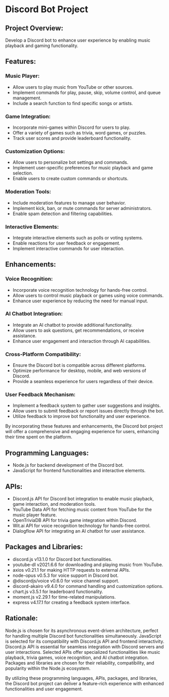 # Discord Bot Project

## Project Overview:
Develop a Discord bot to enhance user experience by enabling music playback and gaming functionality.

## Features:
### Music Player:
- Allow users to play music from YouTube or other sources.
- Implement commands for play, pause, skip, volume control, and queue management.
- Include a search function to find specific songs or artists.

### Game Integration:
- Incorporate mini-games within Discord for users to play.
- Offer a variety of games such as trivia, word games, or puzzles.
- Track user scores and provide leaderboard functionality.

### Customization Options:
- Allow users to personalize bot settings and commands.
- Implement user-specific preferences for music playback and game selection.
- Enable users to create custom commands or shortcuts.

### Moderation Tools:
- Include moderation features to manage user behavior.
- Implement kick, ban, or mute commands for server administrators.
- Enable spam detection and filtering capabilities.

### Interactive Elements:
- Integrate interactive elements such as polls or voting systems.
- Enable reactions for user feedback or engagement.
- Implement interactive commands for user interaction.

## Enhancements:
### Voice Recognition:
- Incorporate voice recognition technology for hands-free control.
- Allow users to control music playback or games using voice commands.
- Enhance user experience by reducing the need for manual input.

### AI Chatbot Integration:
- Integrate an AI chatbot to provide additional functionality.
- Allow users to ask questions, get recommendations, or receive assistance.
- Enhance user engagement and interaction through AI capabilities.

### Cross-Platform Compatibility:
- Ensure the Discord bot is compatible across different platforms.
- Optimize performance for desktop, mobile, and web versions of Discord.
- Provide a seamless experience for users regardless of their device.

### User Feedback Mechanism:
- Implement a feedback system to gather user suggestions and insights.
- Allow users to submit feedback or report issues directly through the bot.
- Utilize feedback to improve bot functionality and user experience.

By incorporating these features and enhancements, the Discord bot project will offer a comprehensive and engaging experience for users, enhancing their time spent on the platform.

## Programming Languages:
- Node.js for backend development of the Discord bot.
- JavaScript for frontend functionalities and interactive elements.

## APIs:
- Discord.js API for Discord bot integration to enable music playback, game interaction, and moderation tools.
- YouTube Data API for fetching music content from YouTube for the music player feature.
- OpenTriviaDB API for trivia game integration within Discord.
- Wit.ai API for voice recognition technology for hands-free control.
- Dialogflow API for integrating an AI chatbot for user assistance.

## Packages and Libraries:
- discord.js v13.1.0 for Discord bot functionalities.
- youtube-dl v2021.6.6 for downloading and playing music from YouTube.
- axios v0.21.1 for making HTTP requests to external APIs.
- node-opus v0.5.3 for voice support in Discord bot.
- @discordjs/voice v0.6.0 for voice channel support.
- discord-akairo v9.4.0 for command handling and customization options.
- chart.js v3.5.1 for leaderboard functionality.
- moment.js v2.29.1 for time-related manipulations.
- express v4.17.1 for creating a feedback system interface.

## Rationale:
Node.js is chosen for its asynchronous event-driven architecture, perfect for handling multiple Discord bot functionalities simultaneously.
JavaScript is selected for its compatibility with Discord.js API and frontend interactivity.
Discord.js API is essential for seamless integration with Discord servers and user interactions.
Selected APIs offer specialized functionalities like music playback, trivia games, voice recognition, and AI chatbot integration.
Packages and libraries are chosen for their reliability, compatibility, and popularity within the Node.js ecosystem.

By utilizing these programming languages, APIs, packages, and libraries, the Discord bot project can deliver a feature-rich experience with enhanced functionalities and user engagement.